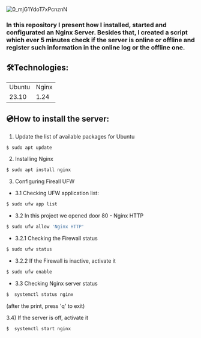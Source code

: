 ![0_mjG1YdoT7xPcnznN](https://github.com/user-attachments/assets/e7c93ab4-7bf5-47da-a98f-677128aeca31)
  
### In this repository I present how I installed, started and configurated an Nginx Server. Besides that, I created a script which ever 5 minutes check if the server is online or offline and register such information in the online log or the offline one. 


## 🛠️Technologies:

<table>
 <tr>
   <td>Ubuntu</td>
   <td>Nginx</td>
 </tr>
 <tr>
   <td>23.10</td>
   <td>1.24</td>
 </tr>
  
</table>

## 💿How to install the server: 

1) Update the list of available packages for Ubuntu
```bash 
$ sudo apt update

```

2) Installing Nginx
```bash 
$ sudo apt install nginx

```
3) Configuring Fireall UFW<br>
- 3.1 Checking UFW application list: 
```bash 
$ sudo ufw app list

```

- 3.2 In this project we opened door 80 - Nginx HTTP
```bash 
$ sudo ufw allow 'Nginx HTTP'

``` 
  - 3.2.1 Checking the Firewall status
```bash 
$ sudo ufw status

```

- 3.2.2 If the Firewall is inactive, activate it<br>
```bash 
$ sudo ufw enable

```

- 3.3 Checking Nginx server status 
```bash 
$  systemctl status nginx 

```
(after the print, press 'q' to exit)

3.4) If the server is off, activate it <br>
```bash 
$  systemctl start nginx

```






